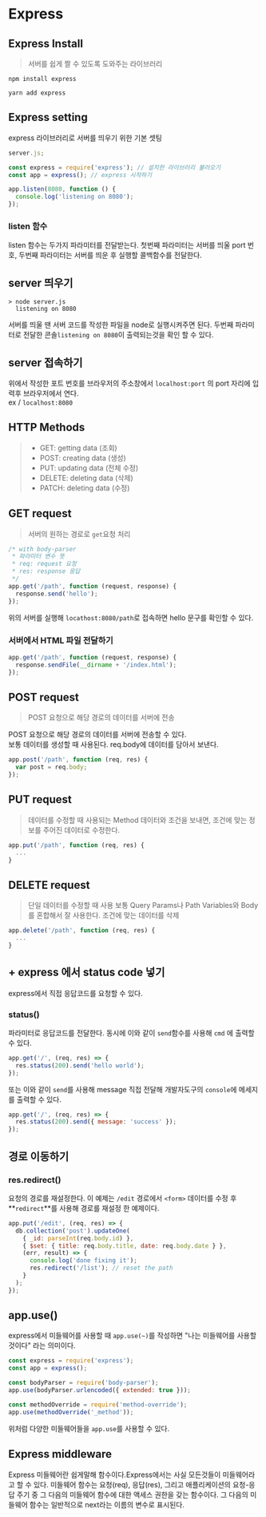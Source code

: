 ---
---

# Express

## Express Install

> 서버를 쉽게 짤 수 있도록 도와주는 라이브러리

```
npm install express
```

```
yarn add express
```

## Express setting

express 라이브러리로 서버를 띄우기 위한 기본 셋팅

```js
server.js;

const express = require('express'); // 설치한 라이브러리 불러오기
const app = express(); // express 시작하기

app.listen(8080, function () {
  console.log('listening on 8080');
});
```

### listen 함수

listen 함수는 두가지 파라미터를 전달받는다. 첫번째 파라미터는 서버를 띄울 port 번호, 두번째 파라미터는 서버를 띄운 후 실행할 콜백함수를 전달한다.

## server 띄우기

```
> node server.js
  listening on 8080
```

서버를 띄울 땐 서버 코드를 작성한 파일을 node로 실행시켜주면 된다. 두번째 파라미터로 전달한 콘솔`listening on 8080`이 출력되는것을 확인 할 수 있다.

## server 접속하기

위에서 작성한 포트 번호를 브라우저의 주소창에서 `localhost:port` 의 port 자리에 입력후 브라우저에서 연다.  
ex / `localhost:8080`

## HTTP Methods

> - GET: getting data (조회)
> - POST: creating data (생성)
> - PUT: updating data (전체 수정)
> - DELETE: deleting data (삭제)
> - PATCH: deleting data (수정)

## GET request

> 서버의 원하는 경로로 `get`요청 처리

```js
/* with body-parser
 * 파라미터 변수 뜻
 * req: request 요청
 * res: response 응답
 */
app.get('/path', function (request, response) {
  response.send('hello');
});
```

위의 서버를 실행해 `locathost:8080/path`로 접속하면 hello 문구를 확인할 수 있다.

### 서버에서 HTML 파일 전달하기

```js
app.get('/path', function (request, response) {
  response.sendFile(__dirname + '/index.html');
});
```

## POST request

> POST 요청으로 해당 경로의 데이터를 서버에 전송

POST 요청으로 해당 경로의 데이터를 서버에 전송할 수 있다.  
보통 데이터를 생성할 때 사용된다. req.body에 데이터를 담아서 보낸다.

```js
app.post('/path', function (req, res) {
  var post = req.body;
});
```

## PUT request

> 데이터를 수정할 때 사용되는 Method
> 데이터와 조건을 보내면, 조건에 맞는 정보를 주어진 데이터로 수정한다.

```js
app.put('/path', function (req, res) {
  ...
}
```

## DELETE request

> 단일 데이터를 수정할 때 사용
> 보통 Query Params나 Path Variables와 Body를 혼합해서 잘 사용한다. 조건에 맞는 데이터를 삭제

```js
app.delete('/path', function (req, res) {
  ...
}
```

## + express 에서 status code 넣기

express에서 직접 응답코드를 요청할 수 있다.

### status()

파라미터로 응답코드를 전달한다. 동시에 이와 같이 `send`함수를 사용해 `cmd` 에 출력할 수 있다.

```js
app.get('/', (req, res) => {
  res.status(200).send('hello world');
});
```

또는 이와 같이 `send`를 사용해 message 직접 전달해 개발자도구의 `console`에 메세지를 출력할 수 있다.

```js
app.get('/', (req, res) => {
  res.status(200).send({ message: 'success' });
});
```

## 경로 이동하기

### res.redirect()

요청의 경로를 재설정한다.
이 예제는 `/edit` 경로에서 `<form>` 데이터를 수정 후 **`redirect`**를 사용해 경로를 재설정 한 예제이다.

```js
app.put('/edit', (req, res) => {
  db.collection('post').updateOne(
    { _id: parseInt(req.body.id) },
    { $set: { title: req.body.title, date: req.body.date } },
    (err, result) => {
      console.log('done fixing it');
      res.redirect('/list'); // reset the path
    }
  );
});
```

## app.use()

express에서 미들웨어를 사용할 때 `app.use(~)`를 작성하면 "나는 미들웨어를 사용할 것이다" 라는 의미이다.

```js
const express = require('express');
const app = express();

const bodyParser = require('body-parser');
app.use(bodyParser.urlencoded({ extended: true }));

const methodOverride = require('method-override');
app.use(methodOverride('_method'));
```

위처럼 다양한 미들웨어들을 `app.use`를 사용할 수 있다.

## Express middleware

Express 미들웨어란 쉽게말해 함수이다.Express에서는 사실 모든것들이 미들웨어라고 할 수 있다. 미들웨어 함수는 요청(req), 응답(res), 그리고 애플리케이션의 요청-응답 주기 중 그 다음의 미들웨어 함수에 대한 액세스 권한을 갖는 함수이다. 그 다음의 미들웨어 함수는 일반적으로 next라는 이름의 변수로 표시된다.
